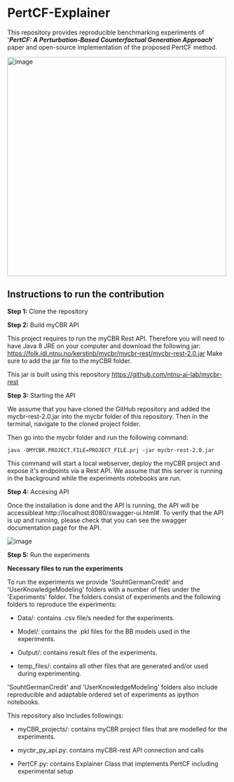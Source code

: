 # PertCF-Explainer

This repository provides reproducible benchmarking experiments of '_**PertCF: A Perturbation-Based Counterfactual Generation Approach**_' paper and open-source implementation of the proposed PertCF method.

<img width="500" alt="image" src="https://github.com/b-bayrak/PertCF-Explainer/assets/60686534/f588833c-1a66-4f0a-924f-ac9cf745644d">


## Instructions to run the contribution
**Step 1:** Clone the repository

**Step 2:** Build myCBR API

This project requires to run the myCBR Rest API. Therefore you will need to have Java 8 JRE on your computer and download the following jar: https://folk.idi.ntnu.no/kerstinb/mycbr/mycbr-rest/mycbr-rest-2.0.jar
Make sure to add the jar file to the myCBR folder.

This jar is built using this repository https://github.com/ntnu-ai-lab/mycbr-rest

**Step 3:** Starting the API 

We assume that you have cloned the GitHub repository and added the mycbr-rest-2.0.jar into the mycbr folder of this repository. Then in the terminal, navigate to the cloned project folder. 

Then go into the mycbr folder and run the following command:
```
java -DMYCBR.PROJECT.FILE=PROJECT_FILE.prj -jar mycbr-rest-2.0.jar
```
This command will start a local webserver, deploy the myCBR project and expose it's endpoints via a Rest API. We assume that this server is running in the background while the experiments notebooks are run.

**Step 4:** Accesing API

Once the installation is done and the API is running, the API will be accessibleat http://localhost:8080/swagger-ui.html#. To verify that the API is up and running, please check that you can see the swagger documentation page for the API.

![image](https://user-images.githubusercontent.com/22470440/186938749-544d7a95-c8dc-4b6c-be60-62d1de45b03b.png)


**Step 5:** Run the experiments

**Necessary files to run the experiments**

To run the experiments we provide 'SouhtGermanCredit' and 'UserKnowledgeModeling' folders with a number of files under the 'Experiments' folder. 
The folders consist of experiments and the following folders to reproduce the experiments:

- Data/: contains .csv file/s needed for the experiments. 

- Model/: contains the .pkl files for the BB models used in the experiments.

- Output/: contains result files of the experiments.

- temp_files/: contains all other files that are generated and/or used during experimenting.

'SouhtGermanCredit' and 'UserKnowledgeModeling' folders also include reproducible and adaptable ordered set of experiments as ipython notebooks. 

This repository also includes followings:

- myCBR_projects/: contains myCBR project files that are modelled for the experiments. 

- mycbr_py_api.py: contains myCBR-rest API connection and calls

- PertCF.py: contains Explainer Class that implements PertCF including experimental setup
